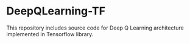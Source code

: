 # DeepQLearning-TF
This repository includes source code for Deep Q Learning architecture implemented in Tensorflow library.
